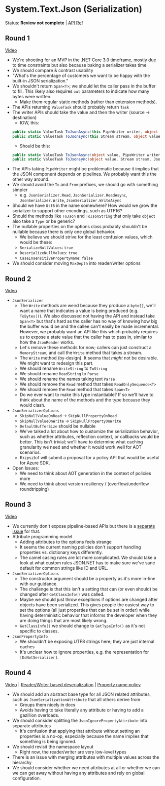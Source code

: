 # System.Text.Json (Serialization)

Status: **Review not complete** | 
[API Ref](https://github.com/dotnet/corefx/issues/34372)

## Round 1

[Video](https://www.youtube.com/watch?v=I_CNwnkNDNA)

* We're shooting for an MVP in the .NET Core 3.0 timeframe, mostly due to
  time constraints but also because baking a serializer takes time
* We should compare & contrast usability
* "What's the percentage of customers we want to be happy with the built-in JSON
  serialization."
* We shouldn't return `Span<T>`; we should let the caller pass in the buffer to
  fill. This likely also requires `out` parameters to indicate how many bytes
  were written.
    - Make them regular static methods (rather than extension methods).
* The APIs returning `ValueTask` should probably return `Task`
* The writer APIs should take the value and then the writer (source -> destination)
    - IOW, this:
    ```C#
    public static ValueTask ToJsonAsync(this PipeWriter writer, object value, JsonConverterOptions options = null, CancellationToken cancellationToken = default);
    public static ValueTask ToJsonsync(this Stream stream, object value, JsonConverterOptions options = null, CancellationToken cancellationToken = default);
    ```
    - Should be this:
    ```C#
    public static ValueTask ToJsonAsync(object value, PipeWriter writer, JsonConverterOptions options = null, CancellationToken cancellationToken = default);
    public static ValueTask ToJsonsync(object value, Stream stream, JsonConverterOptions options = null, CancellationToken cancellationToken = default);
    ```
* The APIs taking `PipeWriter` might be problematic because it implies that the
  JSON component depends on pipelines. We probably want this the other way
  around.
* We should avoid the `To` and `From` prefixes, we should go with something simpler 
    - e.g. `JsonSerializer.Read`, `JsonSerializer.ReadAsync`, `JsonSerializer.Write`, `JsonSerializer.WriteAsync`
* Should we have `Utf8` in the name somewhere? How would we grow the serializer
  to support other encodings, such as UTF16?
* Should the methods like `ToJson` and `ToJsonString` that only take `object`
  also take a `Type` or be generic?
* The nullable properties on the options class probably shouldn't be nullable
  because there is only one global behavior.
    - We believe we should strive for the least confusion values, which would be
      these:
    - `SerializeNullValues`: `true`
    - `DeserializeNullValues`: `true`
    - `CaseInsensitivePropertyName`: `false`
* We should consider moving `MaxDepth` into reader/writer options

## Round 2

[Video](https://www.youtube.com/watch?v=mAg2UGrkJdA)

* `JsonSerializer`
    - The `Write` methods are weird because they produce a `byte[]`, we'll want
      a name that indicates a value is being produced (e.g. `ToBytes()`). We
      also discussed not having the API and instead take `Span<T>` but that's
      hard as the caller has no way of knowing how big the buffer would be and
      the callee can't easily be made incremental. However, we probably want an
      API like this which probably requires us to expose a state value that the
      caller has to pass in, similar to how the `JsonReader` works.
    - Let's remove these methods for now; callers can just construct a
      `MemoryStream`, and call the `Write` method that takes a stream.
    - The `Write` method (by-design). It seems that *might* not be desirable. We
      might want to redesign this part.
    - We should rename `WriteString` to `ToString`
    - We should rename `ReadString` to `Parse`
    - We should rename the names taking text `Parse`
    - We should remove the `Read` method that takes `ReadOnlySequence<T>`
    - We should remove the `Read` method that takes `Span<T>`
    - Do we ever want to make this type instantiable? If so we'll have to think
      about the name of the methods and the type because they would clash.
* `JsonSerializerOptions`
    - `SkipNullValueOnRead` -> `SkipNullPropertyOnRead`
    - `SkipNullValueOnWrite` -> `SkipNullPropertyOnWrite`
    - `DefaultBufferSize` should be nullable
    - We've talked a lot about how to customize the serialization behavior, such
      as whether attributes, reflection context, or callbacks would be better.
      This isn't trivial; we'll have to determine what caching granularity we
      need and whether it would work well for AOT scenarios.
    - Krzysztof will submit a proposal for a policy API that would be useful for
      Azure SDK.
* Open Issues:
    - We need to think about AOT generation in the context of policies more
    - We need to think about version resiliency / (overflow/underflow roundtripping)

## Round 3

[Video](https://www.youtube.com/watch?v=_CdV75tEsVk)

* We currently don't expose pipeline-based APIs but there is a
  [separate issue](https://github.com/dotnet/corefx/issues/35808) for that.
* Attribute programming model
    - Adding attributes to the options feels strange
    - It seems the current naming policies don't support handling properties vs.
      dictionary keys differently.
    - The camel casing rules are lot more complicated. We should take a look at
      what custom rules JSON.NET has to make sure we've sane default for common
      strings like ID and URL.
* `JsonSerializerOptions`
    - The constructor argument should be a property as it's more in-line with
      our guidance.
    - The challenge is that this isn't a setting that can (or even should) be
      changed after `GetClassInfo()` was called.
    - Maybe we should just throw exceptions if options are changed after objects
      have been serialized. This gives people the easiest way to set the options
      (all just properties that can be set in order) while having deterministic
      behavior that informs the developer when they are doing things that are
      most likely wrong.
    - `GetClassInfo()` we should change to `GetTypeInfo()` as it's not specific
      to classes.
* `JsonPropertyInfo`
    - We shouldn't be exposing UTF8 strings here; they are just internal caches
    - It's unclear how to ignore properties, e.g. the representation for
      `[DoNotSerializer]`.

## Round 4

[Video](https://www.youtube.com/watch?v=I8jzQ2oMf_o) |
[Reader/Writer based deserialization](https://github.com/dotnet/corefx/issues/34372) |
[Property name policy](https://github.com/dotnet/corefx/issues/36351)

* We should add an abstract base type for all JSON related attributes, such as
  `JsonSerializationAttribute` that all others derive from
    - Groups them nicely in docs
    - Avoids having to take literally any attribute or having to add a gazillion
      overloads.
* We should consider splitting the `JsonIgnorePropertyAttribute` into separate attributes
    - It's confusion that applying that attribute without setting an properties
      is a no-op, especially because the name implies that something is being
      ignored.
* We should revisit the namespace layout
    - Right now, the reader/writer are very low-level types
* There is an issue with merging attributes with multiple values across the
  hierarchy
* We should consider whether we need attributes at all or whether we can we can
  get away without having any attributes and rely on global configuration.
